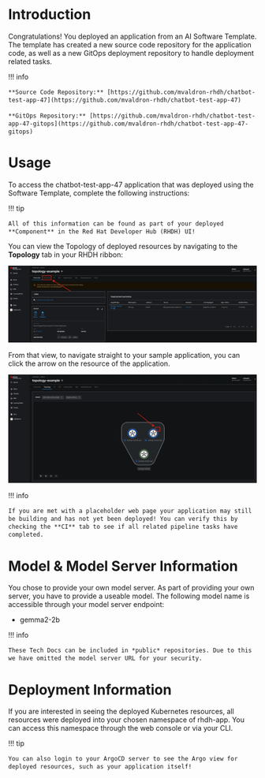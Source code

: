 # **Introduction**

Congratulations! You deployed an application from an AI Software Template. The template has created a new source code repository for the application code, as well as a new GitOps deployment repository to handle deployment related tasks.

!!! info

    **Source Code Repository:** [https://github.com/mvaldron-rhdh/chatbot-test-app-47](https://github.com/mvaldron-rhdh/chatbot-test-app-47)

    **GitOps Repository:** [https://github.com/mvaldron-rhdh/chatbot-test-app-47-gitops](https://github.com/mvaldron-rhdh/chatbot-test-app-47-gitops)

# **Usage**

To access the chatbot-test-app-47 application that was deployed using the Software Template, complete the following instructions:

!!! tip

    All of this information can be found as part of your deployed **Component** in the Red Hat Developer Hub (RHDH) UI!

You can view the Topology of deployed resources by navigating to the **Topology** tab in your RHDH ribbon:

![Topology Ribbon](./images/topology-ribbon.png)

From that view, to navigate straight to your sample application, you can click the arrow on the resource of the application.

![Topology View Application Link](./images/topology-app-link.png)

!!! info

    If you are met with a placeholder web page your application may still be building and has not yet been deployed! You can verify this by checking the **CI** tab to see if all related pipeline tasks have completed.

# **Model & Model Server Information**
You chose to provide your own model server. As part of providing your own server, you have to provide a useable model. The following model name is accessible through your model server endpoint:

- gemma2-2b

!!! info

    These Tech Docs can be included in *public* repositories. Due to this we have omitted the model server URL for your security.

# **Deployment Information**

If you are interested in seeing the deployed Kubernetes resources, all resources were deployed into your chosen namespace of rhdh-app. You can access this namespace through the web console or via your CLI.

!!! tip

    You can also login to your ArgoCD server to see the Argo view for deployed resources, such as your application itself!
